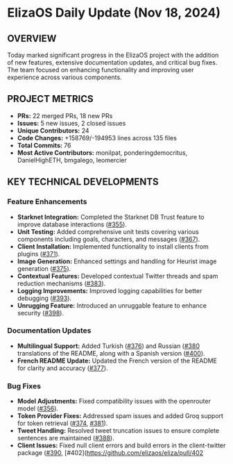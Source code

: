 # ElizaOS Daily Update (Nov 18, 2024)

## OVERVIEW 
Today marked significant progress in the ElizaOS project with the addition of new features, extensive documentation updates, and critical bug fixes. The team focused on enhancing functionality and improving user experience across various components.

## PROJECT METRICS
- **PRs:** 22 merged PRs, 18 new PRs
- **Issues:** 5 new issues, 2 closed issues
- **Unique Contributors:** 24
- **Code Changes:** +158769/-194953 lines across 135 files
- **Total Commits:** 76
- **Most Active Contributors:** monilpat, ponderingdemocritus, DanielHighETH, bmgalego, leomercier

## KEY TECHNICAL DEVELOPMENTS

### Feature Enhancements
- **Starknet Integration:** Completed the Starknet DB Trust feature to improve database interactions ([#355](https://github.com/elizaos/eliza/pull/355)).
- **Unit Testing:** Added comprehensive unit tests covering various components including goals, characters, and messages ([#367](https://github.com/elizaos/eliza/pull/367)).
- **Client Installation:** Implemented functionality to install clients from plugins ([#371](https://github.com/elizaos/eliza/pull/371)).
- **Image Generation:** Enhanced settings and handling for Heurist image generation ([#375](https://github.com/elizaos/eliza/pull/375)).
- **Contextual Features:** Developed contextual Twitter threads and spam reduction mechanisms ([#383](https://github.com/elizaos/eliza/pull/383)).
- **Logging Improvements:** Improved logging capabilities for better debugging ([#393](https://github.com/elizaos/eliza/pull/393)).
- **Unrugging Feature:** Introduced an unruggable feature to enhance security ([#398](https://github.com/elizaos/eliza/pull/398)).

### Documentation Updates
- **Multilingual Support:** Added Turkish ([#376](https://github.com/elizaos/eliza/pull/376)) and Russian ([#380](https://github.com/elizaos/eliza/pull/380]) translations of the README, along with a Spanish version ([#400](https://github.com/elizaos/eliza/pull/400)).
- **French README Update:** Updated the French version of the README for clarity and accuracy ([#377](https://github.com/elizaos/eliza/pull/377)).

### Bug Fixes
- **Model Adjustments:** Fixed compatibility issues with the openrouter model ([#356](https://github.com/elizaos/eliza/pull/356)).
- **Token Provider Fixes:** Addressed spam issues and added Groq support for token retrieval ([#374](https://github.com/elizaos/eliza/pull/374), [#381](https://github.com/elizaos/eliza/pull/381)).
- **Tweet Handling:** Resolved tweet truncation issues to ensure complete sentences are maintained ([#388](https://github.com/elizaos/eliza/pull/388)).
- **Client Issues:** Fixed null client errors and build errors in the client-twitter package ([#390](https://github.com/elizaos/eliza/pull/390), [#402](https://github.com/elizaos/eliza/pull/402